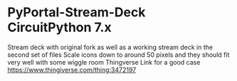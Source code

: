 # PyPortal-Stream-Deck CircuitPython 7.x
Stream deck with original fork as well as a working stream deck in the second set of files 
Scale icons down to around 50 pixels and they should fit very well with some wiggle room
Thingverse Link for a good case
https://www.thingiverse.com/thing:3472197

